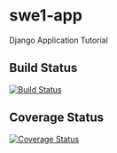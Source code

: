 # swe1-app
Django Application Tutorial

## Build Status
[![Build Status](https://app.travis-ci.com/sarthakgoel1997/swe1-app.svg?branch=main)](https://app.travis-ci.com/sarthakgoel1997/swe1-app)

## Coverage Status
[![Coverage Status](https://coveralls.io/repos/github/sarthakgoel1997/swe1-app/badge.svg?branch=testBranch)](https://coveralls.io/github/sarthakgoel1997/swe1-app?branch=testBranch)